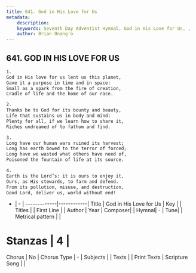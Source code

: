 ```yaml
---
title: 641. God in His Love for Us
metadata:
    description: 
    keywords: Seventh Day Adventist Hymnal, God in His Love for Us, , 
    author: Brian Onang'o
---
```



## 641. GOD IN HIS LOVE FOR US

```txt
1.
God in His love for us lent us this planet,
Gave it a purpose in time and in space:
Small as a spark from the fire of creation,
Cradle of life and the home of our race.

2.
Thanks be to God for its bounty and beauty,
Life that sustains us in body and mind:
Plenty for all, if we learn how to share it,
Riches undreamed of to fathom and find.

3.
Long have our human wars ruined its harvest;
Long has earth bowed to the terror of forced;
Long have we wasted what others have need of,
Poisoned the fountain of life at its source.

4.
Earth is the Lord’s: it is ours to enjoy it,
Ours, as His stewards, to farm and defend.
From its pollution, misuse, and destruction,
Good Lord, deliver us, world without end!
```

- |   -  |
-------------|------------|
Title | God in His Love for Us |
Key |  |
Titles |  |
First Line |  |
Author | 
Year | 
Composer|  |
Hymnal|  - |
Tune|  |
Metrical pattern | |
# Stanzas | 4 |
Chorus | No |
Chorus Type | - |
Subjects |  |
Texts |  |
Print Texts | 
Scripture Song |  |
  
